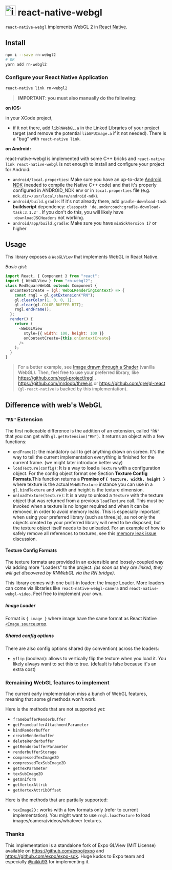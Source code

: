 <img width="32" alt="icon" src="https://cloud.githubusercontent.com/assets/211411/9813786/eacfcc24-5888-11e5-8f9b-5a907a2cbb21.png"> react-native-webgl
========

`react-native-webgl` implements WebGL 2 in [React Native](https://facebook.github.io/react-native/).

## Install

```bash
npm i --save rn-webgl2
# OR
yarn add rn-webgl2
```


### Configure your React Native Application

```bash
react-native link rn-webgl2
```

> **IMPORTANT: you must also manually do the following:**

**on iOS:**

in your XCode project,
- if it not there, add `libRNWebGL.a` in the Linked Libraries of your project target (and remove the potential `libGPUImage.a` if it not needed). There is a "bug" with `react-native link`.

**on Android:**

react-native-webgl is implemented with some C++ bricks and `react-native link react-native-webgl` is not enough to install and configure your project for Android:

- `android/local.properties`: Make sure you have an up-to-date [Android NDK](https://developer.android.com/ndk/guides/index.html) (needed to compile the Native C++ code) and that it's properly configured in ANDROID_NDK env or in `local.properties` file (e.g. `ndk.dir=/usr/local/share/android-ndk`).
- `android/build.gradle`: If it's not already there, add `gradle-download-task` **buildscript** dependency: `classpath 'de.undercouch:gradle-download-task:3.1.2'` . If you don't do this, you will likely have `:downloadJSCHeaders` not working.
- `android/app/build.gradle`: Make sure you have `minSdkVersion 17` or higher

## Usage

Ths library exposes a `WebGLView` that implements WebGL in React Native.

*Basic gist:*
```js
import React, { Component } from "react";
import { WebGLView } from "rn-webgl2";
class RedSquareWebGL extends Component {
  onContextCreate = (gl: WebGLRenderingContext) => {
    const rngl = gl.getExtension("RN");
    gl.clearColor(1, 0, 0, 1);
    gl.clear(gl.COLOR_BUFFER_BIT);
    rngl.endFrame();
  };
  render() {
    return (
      <WebGLView
        style={{ width: 100, height: 100 }}
        onContextCreate={this.onContextCreate}
      />
    );
  }
}
```

> For a better example, see [Image drawn through a Shader](example/src/BasicTexture.js) (vanilla WebGL).
Then, feel free to use your preferred library, like https://github.com/regl-project/regl , https://github.com/mrdoob/three.js or https://github.com/gre/gl-react (`gl-react-native` is backed by this implementation).

## Difference with web's WebGL

### `"RN"` Extension
The first noticeable difference is the addition of an extension, called `"RN"` that you can get with `gl.getExtension("RN")`. It returns an object with a few functions:

- `endFrame()`: the mandatory call to get anything drawn on screen. It's the way to tell the current implementation everything is finished for the current frame. (we might later introduce better way)
- `loadTexture(config)`: It is a way to load a `Texture` with a configuration object. For the config object format see Section **Texture Config Formats**.This function returns a **Promise of `{ texture, width, height }`** where texture is the actual `WebGLTexture` instance you can use in a `gl.bindTexture` and width and height is the texture dimension.
- `unloadTexture(texture)`: It is a way to unload a `Texture` with the texture object that was returned from a previous `loadTexture` call. This must be invoked when a texture is no longer required and when it can be removed, in order to avoid memory leaks. This is especially important when using your preferred library (such as three.js), as not only the objects created by your preferred library will need to be disposed, but the texture object itself needs to be unloaded. For an example of how to safely remove all references to textures, see this [memory leak issue](https://github.com/react-community/react-native-webgl/issues/23) discussion.

#### Texture Config Formats

The texture formats are provided in an extensible and loosely-coupled way via adding more "Loaders" to the project. *(as soon as they are linked, they will get discovered by RNWebGL via the RN bridge)*.

This library comes with one built-in loader: the Image Loader. More loaders can come via libraries like `react-native-webgl-camera` and `react-native-webgl-video`. Feel free to implement your own.

##### Image Loader

Format is `{ image }` where image have the same format as React Native [`<Image source` prop](https://facebook.github.io/react-native/docs/image.html#source).

##### Shared config options

There are also config options shared (by convention) across the loaders:

- `yflip` (boolean): allows to vertically flip the texture when you load it. You likely always want to set this to true. (default is false because it's an extra cost)

### Remaining WebGL features to implement

The current early implementation miss a bunch of WebGL features, meaning that some gl methods won't work.

Here is the methods that are not supported yet:

- `framebufferRenderbuffer`
- `getFramebufferAttachmentParameter`
- `bindRenderbuffer`
- `createRenderbuffer`
- `deleteRenderbuffer`
- `getRenderbufferParameter`
- `renderbufferStorage`
- `compressedTexImage2D`
- `compressedTexSubImage2D`
- `getTexParameter`
- `texSubImage2D`
- `getUniform`
- `getVertexAttrib`
- `getVertexAttribOffset`

Here is the methods that are partially supported:

- `texImage2D` : works with a few formats only (refer to current implementation). You might want to use `rngl.loadTexture` to load images/camera/videos/whatever textures.

### Thanks

This implementation is a standalone fork of Expo GLView (MIT License) available on
https://github.com/expo/expo and https://github.com/expo/expo-sdk.
Huge kudos to Expo team and especially [@nikki93](https://github.com/nikki93) for implementing it.
